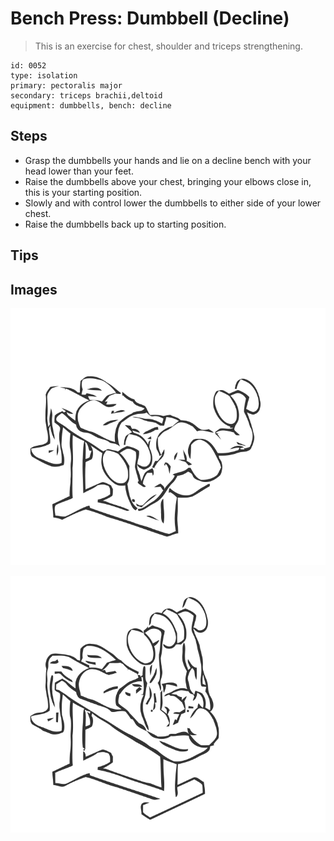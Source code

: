# Bench Press: Dumbbell (Decline)
> This is an exercise for chest, shoulder and triceps strengthening.

``` 
id: 0052 
type: isolation 
primary: pectoralis major 
secondary: triceps brachii,deltoid 
equipment: dumbbells, bench: decline 
``` 

## Steps

 - Grasp the dumbbells your hands and lie on a decline bench with your head lower than your feet.
 - Raise the dumbbells above your chest, bringing your elbows close in, this is your starting position.
 - Slowly and with control lower the dumbbells to either side of your lower chest.
 - Raise the dumbbells back up to starting position.

## Tips


## Images

![](./../svg/0052-relaxation.svg)

![](./../svg/0052-tension.svg)
